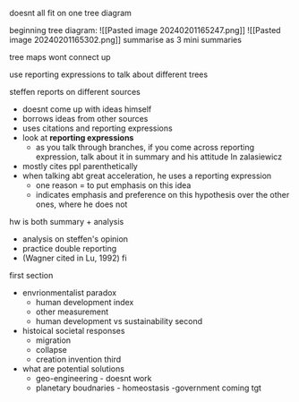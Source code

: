 doesnt all fit on one tree diagram

beginning tree diagram:
![[Pasted image 20240201165247.png]]
![[Pasted image 20240201165302.png]]
summarise as 3 mini summaries

tree maps wont connect up

use reporting expressions to talk about different trees

steffen reports on different sources
- doesnt come up with ideas himself
- borrows ideas from other sources
- uses citations and reporting expressions
- look at **reporting expressions**
	- as you talk through branches, if you come across reporting expression, talk about it in summary and his attitude
In zalasiewicz
- mostly cites ppl parenthetically
- when talking abt great acceleration, he uses a reporting expression
	- one reason = to put emphasis on this idea
	- indicates emphasis and preference on this hypothesis over the other ones, where he does not

hw is both summary + analysis
- analysis on steffen's opinion
- practice double reporting
- (Wagner cited in Lu, 1992)
fi

first section
- envrionmentalist paradox
	- human development index
	- other measurement
	- human development vs sustainability
second
- histoical societal responses
	- migration
	- collapse
	- creation invention
third
- what are potential solutions
	- geo-engineering - doesnt work
	- planetary boudnaries - homeostasis
	-government coming tgt